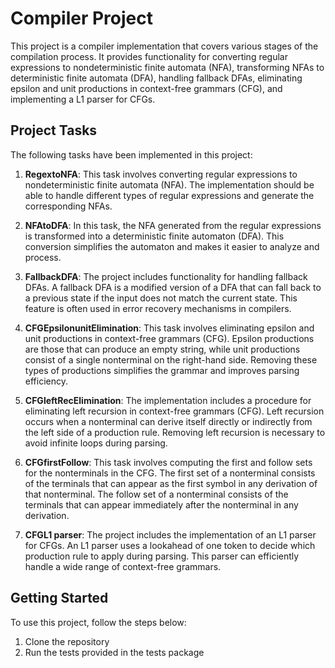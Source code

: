 # Compiler Project

This project is a compiler implementation that covers various stages of the compilation process. It provides functionality for converting regular expressions to nondeterministic finite automata (NFA), transforming NFAs to deterministic finite automata (DFA), handling fallback DFAs, eliminating epsilon and unit productions in context-free grammars (CFG), and implementing a L1 parser for CFGs.

## Project Tasks

The following tasks have been implemented in this project:

1. **RegextoNFA**: This task involves converting regular expressions to nondeterministic finite automata (NFA). The implementation should be able to handle different types of regular expressions and generate the corresponding NFAs.

2. **NFAtoDFA**: In this task, the NFA generated from the regular expressions is transformed into a deterministic finite automaton (DFA). This conversion simplifies the automaton and makes it easier to analyze and process.

3. **FallbackDFA**: The project includes functionality for handling fallback DFAs. A fallback DFA is a modified version of a DFA that can fall back to a previous state if the input does not match the current state. This feature is often used in error recovery mechanisms in compilers.

4. **CFGEpsilonunitElimination**: This task involves eliminating epsilon and unit productions in context-free grammars (CFG). Epsilon productions are those that can produce an empty string, while unit productions consist of a single nonterminal on the right-hand side. Removing these types of productions simplifies the grammar and improves parsing efficiency.

5. **CFGleftRecElimination**: The implementation includes a procedure for eliminating left recursion in context-free grammars (CFG). Left recursion occurs when a nonterminal can derive itself directly or indirectly from the left side of a production rule. Removing left recursion is necessary to avoid infinite loops during parsing.

6. **CFGfirstFollow**: This task involves computing the first and follow sets for the nonterminals in the CFG. The first set of a nonterminal consists of the terminals that can appear as the first symbol in any derivation of that nonterminal. The follow set of a nonterminal consists of the terminals that can appear immediately after the nonterminal in any derivation.

7. **CFGL1 parser**: The project includes the implementation of an L1 parser for CFGs. An L1 parser uses a lookahead of one token to decide which production rule to apply during parsing. This parser can efficiently handle a wide range of context-free grammars.

## Getting Started

To use this project, follow the steps below:

1. Clone the repository
2. Run the tests provided in the tests package



